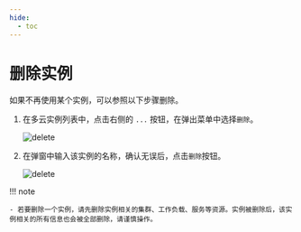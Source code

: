 ```yaml
---
hide:
  - toc
---
```


# 删除实例

如果不再使用某个实例，可以参照以下步骤删除。

1. 在多云实例列表中，点击右侧的 `...` 按钮，在弹出菜单中选择`删除`。

    ![delete](https://docs.daocloud.io/daocloud-docs-images/docs/kairship/images/delete01.png)

2. 在弹窗中输入该实例的名称，确认无误后，点击`删除`按钮。

    ![delete](https://docs.daocloud.io/daocloud-docs-images/docs/kairship/images/delete02.png)

!!! note

    - 若要删除一个实例，请先删除实例相关的集群、工作负载、服务等资源。实例被删除后，该实例相关的所有信息也会被全部删除，请谨慎操作。
